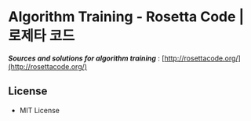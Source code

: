 # Algorithm Training - Rosetta Code | 로제타 코드

***Sources and solutions for algorithm training*** : [http://rosettacode.org/](http://rosettacode.org/)



## License
+ MIT License


